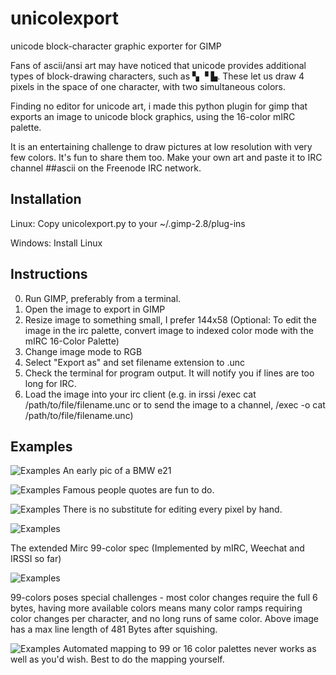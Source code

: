 # unicolexport
unicode block-character graphic exporter for GIMP

Fans of ascii/ansi art may have noticed that unicode provides additional types of block-drawing
characters, such as ▚ ▝ ▙.  These let us draw 4 pixels in the space of one character, with two 
simultaneous colors.

Finding no editor for unicode art, i made this python plugin for gimp that exports an image 
to unicode block graphics, using the 16-color mIRC palette.

It is an entertaining challenge to draw pictures at low resolution with very few colors. It's fun to share them too. Make your own art and paste it to IRC channel ##ascii on the Freenode IRC network. 

## Installation

Linux:   Copy unicolexport.py to your ~/.gimp-2.8/plug-ins

Windows: Install Linux


## Instructions

 0) Run GIMP, preferably from a terminal.
 1) Open the image to export in GIMP
 2) Resize image to something small, I prefer 144x58
    (Optional: To edit the image in the irc palette, convert image to indexed color mode with
     the mIRC 16-Color Palette)
 3) Change image mode to RGB
 4) Select "Export as" and set filename extension to .unc 
 5) Check the terminal for program output. It will notify you if lines are too long for IRC.
 6) Load the image into your irc client (e.g. in irssi /exec cat /path/to/file/filename.unc
    or to send the image to a channel, /exec -o cat /path/to/file/filename.unc)

## Examples

![Examples](https://abload.de/img/cool-unicodebmws8sa8.png)
An early pic of a BMW e21 

![Examples](https://i.imgur.com/kRhJbGol.png)
Famous people quotes are fun to do.

![Examples](https://files.catbox.moe/b3uyji.png)
There is no substitute for editing every pixel by hand.

![Examples](https://abload.de/img/98colors92kra.png)

The extended Mirc 99-color spec (Implemented by mIRC, Weechat and IRSSI so far)

![Examples](https://files.catbox.moe/d5dk8w.png)

99-colors poses special challenges - most color changes require the full 6 bytes, having more available colors means many color ramps requiring color changes per character, and no long runs of same color. Above image has a max line length of 481 Bytes after squishing.

![Examples](https://a.pomfe.co/fqfikv.png)
Automated mapping to 99 or 16 color palettes never works as well as you'd wish.  Best to do the mapping yourself.
